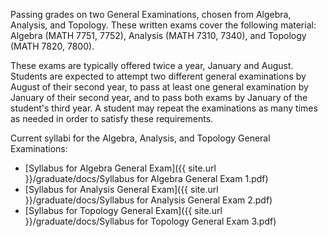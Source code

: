 Passing grades on two General Examinations, chosen from Algebra, Analysis, and Topology. These written exams cover the following material: Algebra (MATH 7751, 7752), Analysis (MATH 7310, 7340), and Topology (MATH 7820, 7800).

These exams are typically offered twice a year, January and August. Students are expected to attempt two different general examinations by August of their second year, to pass at least one general examination by January of their second year, and to pass both exams by January of the student&#39;s third year. A student may repeat the examinations as many times as needed in order to satisfy these requirements.

Current syllabi for the Algebra, Analysis, and Topology General Examinations:

- [Syllabus for Algebra General Exam]({{ site.url }}/graduate/docs/Syllabus for Algebra General Exam 1.pdf)
- [Syllabus for Analysis General Exam]({{ site.url }}/graduate/docs/Syllabus for Analysis General Exam 2.pdf)
- [Syllabus for Topology General Exam]({{ site.url }}/graduate/docs/Syllabus for Topology General Exam 3.pdf)

